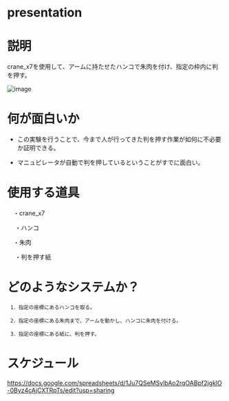 # presentation

# 説明
 crane_x7を使用して、アームに持たせたハンコで朱肉を付け、指定の枠内に判を押す。
 
 ![image](https://user-images.githubusercontent.com/53420696/96375700-771bde80-11b5-11eb-9185-33d1afaa2ae9.png)

# 何が面白いか

- この実験を行うことで、今まで人が行ってきた判を押す作業が如何に不必要か証明できる。
 
- マニュピレータが自動で判を押しているということがすでに面白い。
 
# 使用する道具
 
   　・crane_x7
 
 　  ・ハンコ
    
   　・朱肉
    
  　 ・判を押す紙
 
# どのようなシステムか？

     1．指定の座標にあるハンコを取る。　
     
     2．指定の座標にある朱肉まで、アームを動かし、ハンコに朱肉を付ける。
     
     3．指定の座標にある紙に、判を押す。
     
  
# スケジュール

 https://docs.google.com/spreadsheets/d/1Ju7QSeMSylbAo2rqOABpf2jgklO-0Byz4cAjCXTRpTs/edit?usp=sharing

